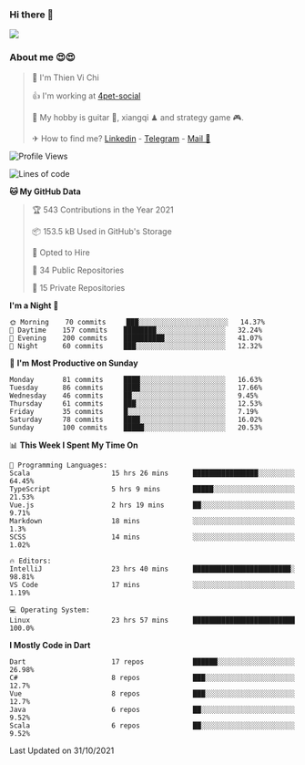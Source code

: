 ### Hi there 👋
![](https://media1.tenor.com/images/9aa4aee77151757a310fcdb4b8fd2a0a/tenor.gif?itemid=12671405)

### About me 😍😍

> 🙎 I'm Thien Vi Chi
> 
> 👍 I'm working at [4pet-social](https://github.com/4pet-social)
>
> 🥞 My hobby is guitar 🎸, xiangqi ♟ and strategy game 🎮.
> 
> ✈ How to find me? [Linkedin](https://www.linkedin.com/in/tvc12/) - [Telegram](https://t.me/yeutham212) - [Mail 📧](mailto:meomeocf98@gmail.com)
> 

<!--START_SECTION:waka-->
![Profile Views](http://img.shields.io/badge/Profile%20Views-6-blue)

![Lines of code](https://img.shields.io/badge/From%20Hello%20World%20I%27ve%20Written-745887%20lines%20of%20code-blue)

**🐱 My GitHub Data** 

> 🏆 543 Contributions in the Year 2021
 > 
> 📦 153.5 kB Used in GitHub's Storage 
 > 
> 💼 Opted to Hire
 > 
> 📜 34 Public Repositories 
 > 
> 🔑 15 Private Repositories  
 > 
**I'm a Night 🦉** 

```text
🌞 Morning    70 commits     ███░░░░░░░░░░░░░░░░░░░░░░   14.37% 
🌆 Daytime    157 commits    ████████░░░░░░░░░░░░░░░░░   32.24% 
🌃 Evening    200 commits    ██████████░░░░░░░░░░░░░░░   41.07% 
🌙 Night      60 commits     ███░░░░░░░░░░░░░░░░░░░░░░   12.32%

```
📅 **I'm Most Productive on Sunday** 

```text
Monday       81 commits     ████░░░░░░░░░░░░░░░░░░░░░   16.63% 
Tuesday      86 commits     ████░░░░░░░░░░░░░░░░░░░░░   17.66% 
Wednesday    46 commits     ██░░░░░░░░░░░░░░░░░░░░░░░   9.45% 
Thursday     61 commits     ███░░░░░░░░░░░░░░░░░░░░░░   12.53% 
Friday       35 commits     █░░░░░░░░░░░░░░░░░░░░░░░░   7.19% 
Saturday     78 commits     ████░░░░░░░░░░░░░░░░░░░░░   16.02% 
Sunday       100 commits    █████░░░░░░░░░░░░░░░░░░░░   20.53%

```


📊 **This Week I Spent My Time On** 

```text
💬 Programming Languages: 
Scala                    15 hrs 26 mins      ████████████████░░░░░░░░░   64.45% 
TypeScript               5 hrs 9 mins        █████░░░░░░░░░░░░░░░░░░░░   21.53% 
Vue.js                   2 hrs 19 mins       ██░░░░░░░░░░░░░░░░░░░░░░░   9.71% 
Markdown                 18 mins             ░░░░░░░░░░░░░░░░░░░░░░░░░   1.3% 
SCSS                     14 mins             ░░░░░░░░░░░░░░░░░░░░░░░░░   1.02%

🔥 Editors: 
IntelliJ                 23 hrs 40 mins      ████████████████████████░   98.81% 
VS Code                  17 mins             ░░░░░░░░░░░░░░░░░░░░░░░░░   1.19%

💻 Operating System: 
Linux                    23 hrs 57 mins      █████████████████████████   100.0%

```

**I Mostly Code in Dart** 

```text
Dart                     17 repos            ██████░░░░░░░░░░░░░░░░░░░   26.98% 
C#                       8 repos             ███░░░░░░░░░░░░░░░░░░░░░░   12.7% 
Vue                      8 repos             ███░░░░░░░░░░░░░░░░░░░░░░   12.7% 
Java                     6 repos             ██░░░░░░░░░░░░░░░░░░░░░░░   9.52% 
Scala                    6 repos             ██░░░░░░░░░░░░░░░░░░░░░░░   9.52%

```



 Last Updated on 31/10/2021
<!--END_SECTION:waka-->